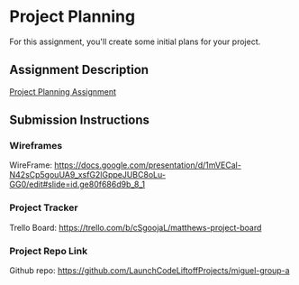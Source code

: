 # Project Planning
For this assignment, you'll create some initial plans for your project.

## Assignment Description
[Project Planning Assignment](https://education.launchcode.org/liftoff/modules/assignments/project-planning)

## Submission Instructions

### Wireframes

WireFrame: https://docs.google.com/presentation/d/1mVECal-N42sCp5gouUA9_xsfG2lGppeJUBC8oLu-GG0/edit#slide=id.ge80f686d9b_8_1

### Project Tracker

Trello Board: https://trello.com/b/cSgoojaL/matthews-project-board

### Project Repo Link

Github repo: https://github.com/LaunchCodeLiftoffProjects/miguel-group-a
